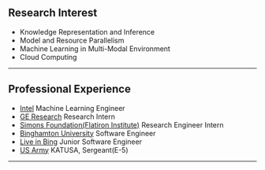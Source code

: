 ## Research Interest

- Knowledge Representation and Inference
- Model and Resource Parallelism
- Machine Learning in Multi-Modal Environment
- Cloud Computing

---
## Professional Experience 
- [Intel](https://www.intel.com/content/www/us/en/homepage.html) Machine Learning Engineer
- [GE Research](https://www.ge.com/research/) Research Intern
- [Simons Foundation(Flatiron Institute)](https://www.simonsfoundation.org/flatiron/) Research Engineer Intern
- [Binghamton University](https://www.binghamton.edu/ssie/index.html) Software Engineer
- [Live in Bing](https://www.liveinbing.com/) Junior Software Engineer
- [US Army](https://8tharmy.korea.army.mil/site/about/katusa-soldier-program.asp) KATUSA, Sergeant(E-5)

---


<p style="font-size:12px">
